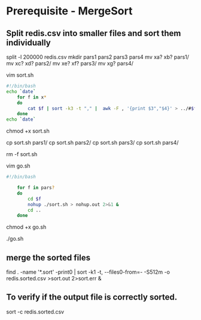 # Prerequisite - MergeSort

## Split redis.csv into smaller files and sort them individually
split -l 200000 redis.csv
mkdir pars1 pars2 pars3 pars4
mv xa? xb? pars1/
mv xc? xd? pars2/
mv xe? xf? pars3/
mv xg? pars4/

vim sort.sh

```bash
#!/bin/bash
echo `date`
    for f in x* 
    do 
        cat $f | sort -k3 -t "," |  awk -F , '{print $3","$4}' > ../#$f.sort
    done 
echo `date`
```

chmod +x sort.sh

cp sort.sh pars1/
cp sort.sh pars2/
cp sort.sh pars3/
cp sort.sh pars4/

rm -f sort.sh

vim go.sh


```bash
#!/bin/bash

    for f in pars? 
    do 
        cd $f
        nohup ./sort.sh > nohup.out 2>&1 &
        cd ..
    done 
```


chmod +x go.sh

./go.sh

## merge the sorted files
 find . -name '*.sort' -print0 | sort -k1 -t, --files0-from=- -S512m -o redis.sorted.csv >sort.out 2>sort.err &

## To verify if the output file is correctly sorted.
sort -c redis.sorted.csv

